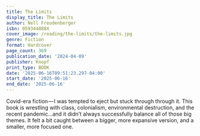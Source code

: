 ```yaml
---
title: The Limits
display_title: The Limits
author: Nell Freudenberger
isbn: 059344888X
cover_image: /reading/the-limits/the-limits.jpg
genre: Fiction
format: Hardcover
page_count: 369
publication_date: '2024-04-09'
publisher: Knopf
print_type: BOOK
date: '2025-06-16T09:51:23.297-04:00'
start_date: '2025-06-16'
end_date: '2025-06-16'
---
```


Covid-era fiction — I was tempted to eject but stuck through through it. This book is wrestling with class, colonialism, environmental destruction, and the recent pandemic…and it didn’t always successfully balance all of those big themes. It felt a bit caught between a bigger, more expansive version, and a smaller, more focused one.
